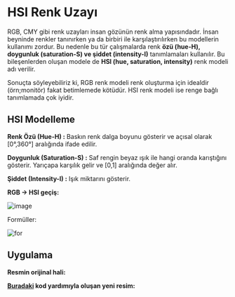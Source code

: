 # HSI Renk Uzayı

RGB, CMY gibi renk uzayları insan gözünün renk alma yapısındadır. İnsan beyninde renkler tanınırken ya da birbiri ile karşılaştırılırken bu modellerin kullanımı zordur.
Bu nedenle bu tür çalışmalarda renk **özü (hue-H), doygunluk (saturation-S) ve şiddet (intensity-I)** tanımlamaları kullanılır. Bu bileşenlerden oluşan modele de **HSI (hue, saturation, intensity)** renk modeli adı verilir.

Sonuçta söyleyebiliriz ki, RGB renk modeli renk oluşturma için idealdir (örn;monitör) fakat betimlemede kötüdür. HSI renk modeli ise renge bağlı tanımlamada çok iyidir.

## HSI Modelleme

**Renk Özü (Hue-H) :** Baskın renk dalga boyunu gösterir ve açısal olarak [0°,360°] aralığında ifade edilir.

**Doygunluk (Saturation-S) :** Saf rengin beyaz ışık
ile hangi oranda karıştığını gösterir. Yarıçapa 
karşılık gelir ve [0,1] aralığında değer alır.

**Şiddet (Intensity-I) :** Işık miktarını gösterir.

**RGB → HSI geçiş:**

![image](https://user-images.githubusercontent.com/59111328/135862273-77134d7b-810c-41de-ad00-ccf26beaf183.png)

Formüller:

![for](https://user-images.githubusercontent.com/59111328/135862631-3266b1c4-d035-4082-88a1-f9000f2435ed.PNG)

## Uygulama

**Resmin orijinal hali:**


**[Buradaki]() kod yardımıyla oluşan yeni resim:**
